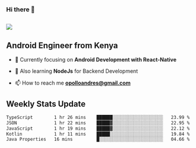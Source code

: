 ### Hi there 👋
<h2 align="left"><img src="https://readme-typing-svg.herokuapp.com?color=000000&lines=I'm+Andrew+Opollo😊;Welcome+to+my+Github😜"> </h2>

## Android Engineer from Kenya


- 🌱 Currently focusing on **Android Development with React-Native**

- 🔭 Also learning **NodeJs** for Backend Development

- 📫 How to reach me **opolloandres@gmail.com**


## Weekly Stats Update
<!--START_SECTION:waka-->

```txt
TypeScript        1 hr 26 mins    ██████░░░░░░░░░░░░░░░░░░░   23.99 %
JSON              1 hr 22 mins    █████▓░░░░░░░░░░░░░░░░░░░   22.95 %
JavaScript        1 hr 19 mins    █████▓░░░░░░░░░░░░░░░░░░░   22.12 %
Kotlin            1 hr 11 mins    █████░░░░░░░░░░░░░░░░░░░░   19.84 %
Java Properties   16 mins         █░░░░░░░░░░░░░░░░░░░░░░░░   04.66 %
```

<!--END_SECTION:waka-->



